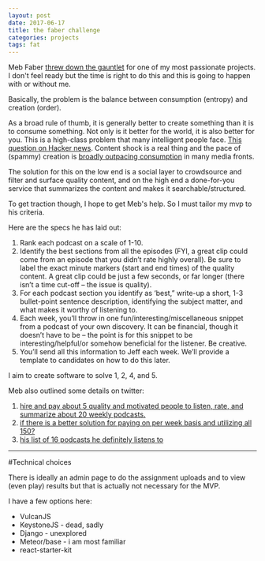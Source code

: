 ```yaml
---
layout: post
date: 2017-06-17
title: the faber challenge
categories: projects
tags: fat
---
```


Meb Faber [threw down the gauntlet](http://mebfaber.com/2017/06/07/owe-160000-mba-get-paid-receive-masters-investing/) for one of my most passionate projects. I don't feel ready but the time is right to do this and this is going to happen with or without me.

Basically, the problem is the balance between consumption (entropy) and creation (order).

As a broad rule of thumb, it is generally better to create something than it is to consume something. Not only is it better for the world, it is also better for you. This is a high-class problem that many intelligent people face. [This question on Hacker news](https://news.ycombinator.com/item?id=14386394&source=techstories.org). Content shock is a real thing and the pace of (spammy) creation is [broadly outpacing consumption](https://www.businessesgrow.com/2014/01/06/content-shock/) in many media fronts.

The solution for this on the low end is a social layer to crowdsource and filter and surface quality content, and on the high end a done-for-you service that summarizes the content and makes it searchable/structured.

To get traction though, I hope to get Meb's help. So I must tailor my mvp to his criteria.

Here are the specs he has laid out:
1. Rank each podcast on a scale of 1-10.
2. Identify the best sections from all the episodes (FYI, a great clip could come from an episode that you didn’t rate highly overall). Be sure to label the exact minute markers (start and end times) of the quality content. A great clip could be just a few seconds, or far longer (there isn’t a time cut-off – the issue is quality).
3. For each podcast section you identify as ‘best,” write-up a short, 1-3 bullet-point sentence description, identifying the subject matter, and what makes it worthy of listening to.
4. Each week, you’ll throw in one fun/interesting/miscellaneous snippet from a podcast of your own discovery. It can be financial, though it doesn’t have to be – the point is for this snippet to be interesting/helpful/or somehow beneficial for the listener. Be creative.
5. You’ll send all this information to Jeff each week. We’ll provide a template to candidates on how to do this later.

I aim to create software to solve 1, 2, 4, and 5.

Meb also outlined some details on twitter:
1. [hire and pay about 5 quality and motivated people to listen, rate, and summarize about 20 weekly podcasts.](https://twitter.com/MebFaber/status/875764151674585088)
2. [if there is a better solution for paying on per week basis and utilizing all 150?](https://twitter.com/MebFaber/status/875764528637648897)
3. [his list of 16 podcasts he definitely listens to](https://twitter.com/MebFaber/status/870686357089165317)


---

#Technical choices

There is ideally an admin page to do the assignment uploads and to view (even play) results but that is actually not necessary for the MVP.

I have a few options here:
- VulcanJS
- KeystoneJS - dead, sadly
- Django - unexplored
- Meteor/base - i am most familiar
- react-starter-kit
